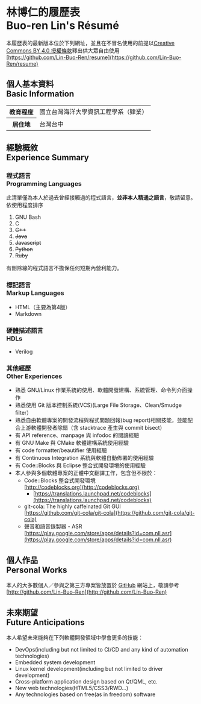 # 林博仁的履歷表<br />Buo-ren Lin's Résumé
本履歷表的最新版本位於下列網址，並且在不冒名使用的前提以[Creative Commons BY 4.0 授權條款](https://creativecommons.org/licenses/by/4.0/)釋出供大眾自由使用  
[https://github.com/Lin-Buo-Ren/resume](https://github.com/Lin-Buo-Ren/resume)

## 個人基本資料<br>Basic Information
<table>
	<thead></thead>
	<tfoot></tfoot>
	<tbody>
		<tr>
			<th>教育程度</th>
			<td>國立台灣海洋大學資訊工程學系（肄業）</td>
		</tr>
		<tr>
			<th>居住地</th>
			<td>台灣台中</td>
		</tr>
	</tbody>
</table>

## 經驗概敘<br>Experience Summary
### 程式語言<br>Programming Languages
此清單僅為本人於過去曾經接觸過的程式語言，**並非本人精通之語言**，敬請留意。依使用程度排序

1. GNU Bash
1. C
1. ~~C++~~
1. ~~Java~~
1. ~~Javascript~~
1. ~~Python~~
1. ~~Ruby~~

有刪除線的程式語言不擔保任何短期內營利能力。

### 標記語言<br>Markup Languages
* HTML（主要為第4版）
* Markdown

### 硬體描述語言<br>HDLs
* Verilog

### 其他經歷<br />Other Experiences
* 熟悉 GNU/Linux 作業系統的使用、軟體開發建構、系統管理、命令列介面操作
* 熟悉使用 Git 版本控制系統(VCS)(Large File Storage、Clean/Smudge filter）
* 熟悉自由軟體專案的開發流程與程式問題回報(bug report)相關技能，並能配合上游軟體開發者除錯（含 stacktrace 產生與 commit bisect）
* 有 API reference、manpage 與 infodoc 的閱讀經驗
* 有 GNU Make 與 CMake 軟體建構系統使用經驗
* 有 code formatter/beautifier 使用經驗
* 有 Continuous Integration 系統與軟體自動佈署的使用經驗
* 有 Code::Blocks 與 Eclipse 整合式開發環境的使用經驗
* 本人參與多個軟體專案的正體中文翻譯工作，包含但不限於：
	* Code::Blocks 整合式開發環境  
      [http://codeblocks.org](http://codeblocks.org)
		* [https://translations.launchpad.net/codeblocks](https://translations.launchpad.net/codeblocks)    
	* git-cola: The highly caffeinated Git GUI  
      [https://github.com/git-cola/git-cola](https://github.com/git-cola/git-cola)
	* 聲音和語音錄製器 - ASR  
[https://play.google.com/store/apps/details?id=com.nll.asr](https://play.google.com/store/apps/details?id=com.nll.asr)

## 個人作品<br />Personal Works
本人的大多數個人／參與之第三方專案皆放置於 [GitHub](http://github.com) 網站上，敬請參考  
[http://github.com/Lin-Buo-Ren](http://github.com/Lin-Buo-Ren)

## 未來期望<br />Future Anticipations
本人希望未來能夠在下列軟體開發領域中學會更多的技能：

* DevOps(including but not limited to CI/CD and any kind of automation technologies)
* Embedded system development
* Linux kernel development(including but not limited to driver development)
* Cross-platform application design based on Qt/QML, etc.
* New web technologies(HTML5/CSS3/RWD...)
* Any technologies based on free(as in freedom) software
